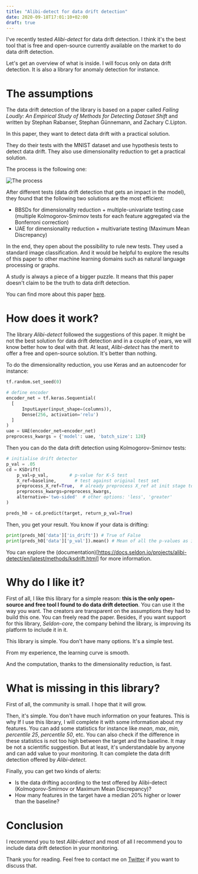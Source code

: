 ```yaml
---
title: "Alibi-detect for data drift detection"
date: 2020-09-18T17:01:10+02:00
draft: true
---
```


I've recently tested *Alibi-detect* for data drift detection. I think it's the best tool that is free and open-source currently available on the market to do data drift detection.

Let's get an overview of what is inside. I will focus only on data drift detection. It is also a library for anomaly detection for instance.

# The assumptions
The data drift detection of the library is based on a paper called *Failing Loudly: An Empirical Study of Methods
for Detecting Dataset Shift* and written by Stephan Rabanser, Stephan Günnemann, and Zachary C.Lipton.

In this paper, they want to detect data drift with a practical solution.

They do their tests with the MNIST dataset and use hypothesis tests to detect data drift.
They also use dimensionality reduction to get a practical solution.

The process is the following one:

![The process](/failing_loudly.PNG)

After different tests (data drift detection that gets an impact in the model), they found that the following two solutions are the most efficient:
- BBSDs for dimensionality reduction + multiple-univariate testing case (multiple Kolmogorov-Smirnov tests for each feature aggregated via the Bonferroni correction)
- UAE for dimensionality reduction + multivariate testing (Maximum Mean Discrepancy)

In the end, they open about the possibility to rule new tests. They used a standard image classification. And it would be helpful to explore the results of this paper to other machine learning domains such as natural language processing or graphs.

A study is always a piece of a bigger puzzle. It means that this paper doesn't claim to be the truth to data drift detection.

You can find more about this paper [here](https://arxiv.org/abs/1810.11953).

# How does it work?

The library *Alibi-detect* followed the suggestions of this paper. It might be not the best solution for data drift detection and in a couple of years, we will know better how to deal with that. At least, *Alibi-detect* has the merit to offer a free and open-source solution. It's better than nothing.

To do the dimensionality reduction, you use Keras and an autoencoder for instance:

```python
tf.random.set_seed(0)

# define encoder
encoder_net = tf.keras.Sequential(
  [
      InputLayer(input_shape=(columns)),
      Dense(256, activation='relu')
  ]
)
uae = UAE(encoder_net=encoder_net)
preprocess_kwargs = {'model': uae, 'batch_size': 128}
```

Then you can do the data drift detection using Kolmogorov-Smirnov tests:

```python
# initialise drift detector
p_val = .05
cd = KSDrift(
    p_val=p_val,        # p-value for K-S test
    X_ref=baseline,       # test against original test set
    preprocess_X_ref=True,  # already preprocess X_ref at init stage to save time
    preprocess_kwargs=preprocess_kwargs,
    alternative='two-sided'  # other options: 'less', 'greater'
)

preds_h0 = cd.predict(target, return_p_val=True)
```

Then, you get your result. You know if your data is drifting:

```python
print(preds_h0['data']['is_drift']) # True of False
print(preds_h0['data']['p_val']).mean() # Mean of all the p-values as it is multiple univariate tests in this case
```

You can explore the (documentation)[https://docs.seldon.io/projects/alibi-detect/en/latest/methods/ksdrift.html] for more information.

# Why do I like it?

First of all, I like this library for a simple reason: **this is the only open-source and free tool I found to do data drift detection**. You can use it the way you want. The creators are transparent on the assumptions they had to build this one. You can freely read the paper.
Besides, if you want support for this library, *Seldon-core*, the company behind the library, is improving its platform to include it in it.

This library is simple. You don't have many options. It's a simple test.

From my experience, the learning curve is smooth.

And the computation, thanks to the dimensionality reduction, is fast.

# What is missing in this library?

First of all, the community is small. I hope that it will grow.

Then, it's simple. You don't have much information on your features. This is why If I use this library, I will complete it with some information about my features. You can add some statistics for instance like *mean*, *max*, *min*, *percentile 25*, *percentile 50*, etc.
You can also check if the difference in these statistics is not too high between the target and the baseline. It may be not a scientific suggestion. But at least, it's understandable by anyone and can add value to your monitoring. It can complete the data drift detection offered by *Alibi-detect*.

Finally, you can get two kinds of alerts:
- Is the data drifting according to the test offered by Alibi-detect (Kolmogorov-Smirnov or Maximum Mean Discrepancy)?
- How many features in the target have a median 20% higher or lower than the baseline?

# Conclusion

I recommend you to test *Alibi-detect* and most of all I recommend you to include data drift detection in your monitoring.

Thank you for reading. Feel free to contact me on [Twitter](https://twitter.com/saby_nastasia) if you want to discuss that.
